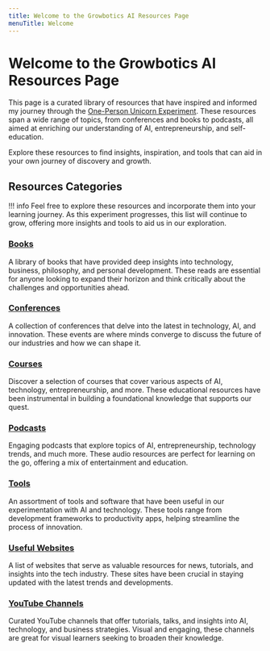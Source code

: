 ```yaml
---
title: Welcome to the Growbotics AI Resources Page
menuTitle: Welcome
---
```


# Welcome to the Growbotics AI Resources Page

This page is a curated library of resources that have inspired and informed my journey through the [One-Person Unicorn Experiment](https://solounicorn.substack.com/). These resources span a wide range of topics, from conferences and books to podcasts, all aimed at enriching our understanding of AI, entrepreneurship, and self-education.

Explore these resources to find insights, inspiration, and tools that can aid in your own journey of discovery and growth.

## Resources Categories

!!! info
    Feel free to explore these resources and incorporate them into your learning journey. As this experiment progresses, this list will continue to grow, offering more insights and tools to aid us in our exploration.

### [Books](./books.md)  
  A library of books that have provided deep insights into technology, business, philosophy, and personal development. These reads are essential for anyone looking to expand their horizon and think critically about the challenges and opportunities ahead.

### [Conferences](./conferences.md)  
  A collection of conferences that delve into the latest in technology, AI, and innovation. These events are where minds converge to discuss the future of our industries and how we can shape it.

### [Courses](./courses.md)  
  Discover a selection of courses that cover various aspects of AI, technology, entrepreneurship, and more. These educational resources have been instrumental in building a foundational knowledge that supports our quest.

### [Podcasts](./podcasts.md)  
  Engaging podcasts that explore topics of AI, entrepreneurship, technology trends, and much more. These audio resources are perfect for learning on the go, offering a mix of entertainment and education.

### [Tools](./tools.md)  
  An assortment of tools and software that have been useful in our experimentation with AI and technology. These tools range from development frameworks to productivity apps, helping streamline the process of innovation.

### [Useful Websites](./websites.md)  
  A list of websites that serve as valuable resources for news, tutorials, and insights into the tech industry. These sites have been crucial in staying updated with the latest trends and developments.

### [YouTube Channels](./youtube.md)  
  Curated YouTube channels that offer tutorials, talks, and insights into AI, technology, and business strategies. Visual and engaging, these channels are great for visual learners seeking to broaden their knowledge.

